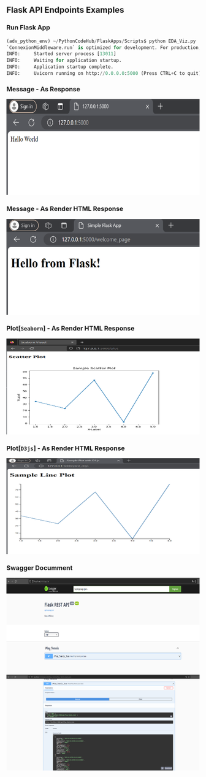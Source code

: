 ## Flask API Endpoints Examples

### Run Flask App

```python
(adv_python_env) ~/PythonCodeHub/FlaskApps/Scripts$ python EDA_Viz.py
`ConnexionMiddleware.run` is optimized for development. For production, run using a dedicated ASGI server.
INFO:     Started server process [13011]
INFO:     Waiting for application startup.
INFO:     Application startup complete.
INFO:     Uvicorn running on http://0.0.0.0:5000 (Press CTRL+C to quit)

```

### Message - As Response

<!-- ![](.ReadmeImages/BasicMessage.png) -->
<img src=".ReadmeImages/BasicMessage.png" height ="250" width="600">

### Message - As Render HTML Response

<img src=".ReadmeImages/Render_Message.png" height ="250" width="600">

### Plot[`Seaborn`] - As Render HTML Response

<img src=".ReadmeImages/SeabornPlot.png" height ="250" width="600">

### Plot[`D3js`] - As Render HTML Response

<img src=".ReadmeImages/D3js_Plot.png" height ="250" width="600">

### Swagger Documment

<img src=".ReadmeImages/swagger-api.png" height ="250" width="600">

<img src=".ReadmeImages/swagger-api-json-data.png" height ="250" width="600">